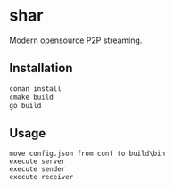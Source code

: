 # shar

Modern opensource P2P  streaming.

## Installation

```cmd
conan install
cmake build
go build
```

## Usage

```
move config.json from conf to build\bin
execute server
execute sender
execute receiver
```
